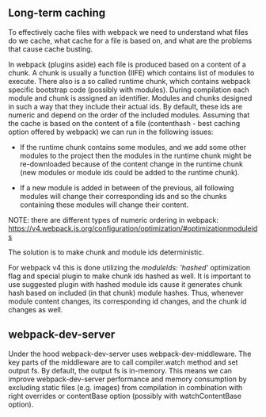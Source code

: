 ## Long-term caching
To effectively cache files with webpack we need to understand what files do we cache, 
what cache for a file is based on, and what are the problems that cause cache busting.

In webpack (plugins aside) each file is produced based on a content of a chunk. A chunk
is usually a function (IIFE) which contains list of modules to execute. There also is a 
so called runtime chunk, which contains webpack specific bootstrap code (possibly with 
modules). During compilation each module and chunk is assigned an identifier. Modules and 
chunks designed in such a way that they include their actual ids. By default, these ids 
are numeric and depend on the order of the included modules. Assuming that the cache is 
based on the content of a file (contenthash - best caching option offered by webpack)
we can run in the following issues:

- If the runtime chunk contains some modules, and we add some other modules to the project
then the modules in the runtime chunk might be re-downloaded because of the content change
in the runtime chunk (new modules or module ids could be added to the runtime chunk).

- If a new module is added in between of the previous, all following modules will change
their corresponding ids and so the chunks containing these modules will change their content.

NOTE: there are different types of numeric ordering in webpack:
https://v4.webpack.js.org/configuration/optimization/#optimizationmoduleids

The solution is to make chunk and module ids deterministic. 

For webpack v4 this is done 
utilizing the *moduleIds: 'hashed'* optimization flag and special plugin to make chunk ids 
hashed as well. It is important to use suggested plugin with hashed module ids cause it 
generates chunk hash based on included (in that chunk) module hashes. Thus, whenever module 
content changes, its corresponding id changes, and the chunk id changes as well.

## webpack-dev-server
Under the hood webpack-dev-server uses webpack-dev-middleware. The key parts of the 
middleware are to call compiler.watch method and set output fs. By default, the output fs 
is in-memory. This means we can improve webpack-dev-server performance and memory consumption
by excluding static files (e.g. images) from compilation in combination with right 
overrides or contentBase option (possibly with watchContentBase option).
